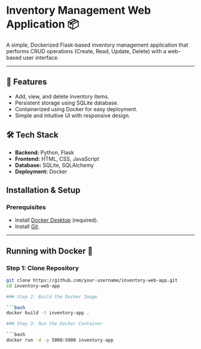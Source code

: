 # Inventory Management Web Application 📦

A simple, Dockerized Flask-based inventory management application that performs CRUD operations (Create, Read, Update, Delete) with a web-based user interface.

---

## 🚀 Features

- Add, view, and delete inventory items.
- Persistent storage using SQLite database.
- Containerized using Docker for easy deployment.
- Simple and intuitive UI with responsive design.

## 🛠️ Tech Stack

- **Backend:** Python, Flask
- **Frontend:** HTML, CSS, JavaScript
- **Database:** SQLite, SQLAlchemy
- **Deployment:** Docker

## Installation & Setup

### Prerequisites

- Install [Docker Desktop](https://www.docker.com/products/docker-desktop/) (required).
- Install [Git](https://git-scm.com/downloads).

---

## Running with Docker 🐳

### Step 1: Clone Repository

```bash
git clone https://github.com/your-username/inventory-web-app.git
cd inventory-web-app

### Step 2: Build the Docker Image

```bash
docker build -t inventory-app .

### Step 3: Run the Docker Container

```bash
docker run -d -p 5000:5000 inventory-app





